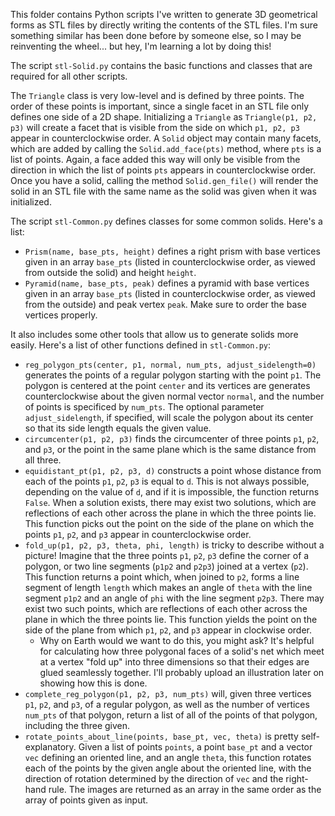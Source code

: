 This folder contains Python scripts I've written to generate 3D geometrical forms as STL files by directly writing the contents of the STL files. I'm sure something similar has been done before by someone else, so I may be reinventing the wheel... but hey, I'm learning a lot by doing this!

The script `stl-Solid.py` contains the basic functions and classes that are required for all other scripts. 

The `Triangle` class is very low-level and is defined by three points. The order of these points is important, since a single facet in an STL file only defines one side of a 2D shape. Initializing a `Triangle` as `Triangle(p1, p2, p3)` will create a facet that is visible from the side on which `p1, p2, p3` appear in counterclockwise order. A `Solid` object may contain many facets, which are added by calling the `Solid.add_face(pts)` method, where `pts` is a list of points. Again, a face added this way will only be visible from the direction in which the list of points `pts` appears in counterclockwise order. Once you have a solid, calling the method `Solid.gen_file()` will render the solid in an STL file with the same name as the solid was given when it was initialized.

The script `stl-Common.py` defines classes for some common solids. Here's a list:

- `Prism(name, base_pts, height)` defines a right prism with base vertices given in an array `base_pts` (listed in counterclockwise order, as viewed from outside the solid) and height `height`.
- `Pyramid(name, base_pts, peak)` defines a pyramid with base vertices given in an array `base_pts` (listed in counterclockwise order, as viewed from the outside) and peak vertex `peak`. Make sure to order the base vertices properly.

It also includes some other tools that allow us to generate solids more easily. Here's a list of other functions defined in `stl-Common.py`:

- `reg_polygon_pts(center, p1, normal, num_pts, adjust_sidelength=0)` generates the points of a regular polygon starting with the point `p1`. The polygon is centered at the point `center` and its vertices are generates counterclockwise about the given normal vector `normal`, and the number of points is specificed by `num_pts`. The optional parameter `adjust_sidelength`, if specified, will scale the polygon about its center so that its side length equals the given value.
- `circumcenter(p1, p2, p3)` finds the circumcenter of three points `p1`, `p2`, and `p3`, or the point in the same plane which is the same distance from all three.
- `equidistant_pt(p1, p2, p3, d)` constructs a point whose distance from each of the points `p1`, `p2`, `p3` is equal to `d`. This is not always possible, depending on the value of `d`, and if it is impossible, the function returns `False`. When a solution exists, there may exist two solutions, which are reflections of each other across the plane in which the three points lie. This function picks out the point on the side of the plane on which the points `p1`, `p2`, and `p3` appear in counterclockwise order.
- `fold_up(p1, p2, p3, theta, phi, length)` is tricky to describe without a picture! Imagine that the three points `p1`, `p2`, `p3` define the corner of a polygon, or two line segments (`p1p2` and `p2p3`) joined at a vertex (`p2`). This function returns a point which, when joined to `p2`, forms a line segment of length `length` which makes an angle of `theta` with the line segment `p1p2` and an angle of `phi` with the line segment `p2p3`. There may exist two such points, which are reflections of each other across the plane in which the three points lie. This function yields the point on the side of the plane from which `p1`, `p2`, and `p3` appear in clockwise order.
  - Why on Earth would we want to do this, you might ask? It's helpful for calculating how three polygonal faces of a solid's net which meet at a vertex "fold up" into three dimensions so that their edges are glued seamlessly together. I'll probably upload an illustration later on showing how this is done.
- `complete_reg_polygon(p1, p2, p3, num_pts)` will, given three vertices `p1`, `p2`, and `p3`, of a regular polygon, as well as the number of vertices `num_pts` of that polygon, return a list of all of the points of that polygon, including the three given.
- `rotate_points_about_line(points, base_pt, vec, theta)` is pretty self-explanatory. Given a list of points `points`, a point `base_pt` and a vector `vec` defining an oriented line, and an angle `theta`, this function rotates each of the points by the given angle about the oriented line, with the direction of rotation determined by the direction of `vec` and the right-hand rule. The images are returned as an array in the same order as the array of points given as input.
